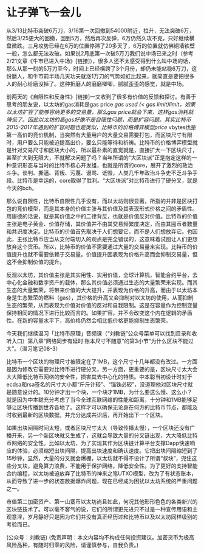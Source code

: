 # 让子弹飞一会儿

从3/13比特币突破6万刀，3/16第一次回撤到54000附近，拉升，无法突破6万，然后3/25更大的回撤，回到5万，然后再次反弹，6万仍然久攻不克，只好继续横盘微跌。三月攻势已经在6万的位置停滞了20多天了，6万的位置就仿佛铜墙铁壁一般，怎么都无法攻破。如果说2月底第一次破5万刀我们说中场已来之时（参考2/21文章《牛市已进入中场》\[链接\]），很多人还不太感受得到什么叫中场的话，那么从那一刻的5万刀至今，时间上已经横跨了3个月份，却仍未能站稳6万刀，这份磨人，和牛市前半场几天功夫就涨1万刀的气势如虹比起来，就简直是要把很多人的耐心给磨没掉了。这种折磨人的磨磨唧唧，腻腻歪歪的感觉，就是中场。

前两天的《自限性和反身性》\[链接\]一文收到了很多有价值的反馈和探讨。有善于思考的朋友说，以太坊的gas消耗是gas price  _gas used \(&lt; gas limit\)limit，如果以太坊扩容了能够容纳更多的交易量，那么gas price就会下来，这样gas消耗就降低了。因此以太坊的高gas好像不是自限性问题，而是扩容问题。其实比特币2015-2017年遇到的扩容问题也是类似，比特币的价格博弈模型price_  vbytes也是第一高价的竞价机制，当突然有大量用户的大量交易需要打包，而区块尺寸有限时，用户要么只能被迫提高出价，要么只能等待和祈祷。比特币的价格博弈模型就是针对交易尺寸和区块大小的，所以最朴素的直觉就是，直接扩大一下区块尺寸，甚至扩大到无限大，不就解决问题了吗？当年所谓的“大区块派”正是抱定这样的一种意识形态与当时的比特币核心开发组，也就是所谓的core，展开了激烈的政治斗争。谈判、撕逼、背叛、污蔑、谩骂、诋毁，人类几千年政治斗争史不乏斗争手段。比特币是幸运的，core取得了胜利。“大区块派”对比特币进行了硬分叉，就是今天的bch。

那么说自限性，比特币自限性几乎没有，而以太坊则很显著，所指的并非是区块打包的竞价模型，而是其本身的价值主张与其价值及其表现形式价格之间的矛盾性。用康德的话说，就是其价值之中的二律背反，也就是价值反对价值。比特币的价值主张是电子黄金、价值存储，其价值并不由其交易频繁度决定，而由其囤币者数量和共识度决定。比特币的价值首先取决于人们想要它，而不是人们想放弃它。也因此，主张比特币应当从支付端切入的观点是完全错误的，这意味着试图让人们更想放弃这个货币。所以，比特币的价值不需要通过大量的交易量来实现。比特币的价值提升也就不需要依赖于交易量。价值提升因表现为价格升高而会抑制交易量，但这不会抑制价值的提升。

反观以太坊，其价值主张是其实用性、实用价值，全球计算机，智能合约平台，去中心化金融和数字资产的载体，那么其价值必须通过生态的大量繁荣来实现。而其生态的大量繁荣，将带来价值的大大提升，并表现为价格的升高，而由于以太坊本身是生态繁荣的燃料（gas），其价格的升高又会抑制对以太坊的使用，从而抑制生态的繁荣，从而表现为价值对价值的反对和自我限制。这是在容量作为控制变量保持相同的情况下进行比较而言的。如果扩容，并不会改变这个内在逻辑的矛盾性。在新的容量水平下，高价格仍然会相比低价格更能抑制生态繁荣。

今天我们继续温习「比特币原理」音频课（“刘教链”公众号菜单可以找到目录和收听入口）第八章“网络同步有延时 账本尺寸不随意”的第3小节“为什么区块不能过大”。（温习笔记08-3）

比特币一个区块的物理尺寸被限定在了1MB，这个尺寸十几年都没有改过。一方面是因为修改它需要对比特币进行硬分叉，另一方面，更重要的是，区块尺寸太大会大大降低比特币网络的安全性，损害其去中心化的特质。中本聪当初设计时对于ecdsa和rsa签名的尺寸大小都“斤斤计较”、“锱铢必较”，没道理他对区块尺寸就是随意设计的。10分钟才出一个块，一个块才1MB，为什么要这么慢、这么小？就是因为中本聪充分考虑了当今全球互联网络的性能和距离，十分钟和1MB能够足够让区块传播到世界各地了。这样才可以确保无论身在何方的比特币节点，都能及时收到最新的区块数据，并充分达成共识后，再开始出下一个区块。

如果出块间隔时间太短，或者区块尺寸太大（导致传播太慢），一个区块还没有广播开来，另一个新区块就又生成了，这就会导致大量的分叉链出现，大大降低比特币网络的安全性。比如以太坊，为了实现其作为区块链计算平台支撑Dapp快速响应的体验，必须缩短出块间隔，提高出块速度和确认速度。它把出块间隔缩短到了15秒钟，显然，大量的分叉就会爆棚，以太坊就不得不设计了所谓“叔块”，兜住这些分叉块，避免算力浪费，不能用于保护网络，降低安全性。为了更好的支持智能合约编程，以太坊被迫放弃了比特币的神来之笔UTXO模型，改为了有状态账本，从而导致了进一步的状态数据爆炸问题，现在已经成为困扰以太坊系统的严重问题之一。

市值第二加密资产、第一山寨币以太坊尚且如此，何况其他形形色色的各类新兴的区块链技术了。可以毫不客气的说，它们的所谓更先进只不过是一种宣传用语和主观意淫，岁月静好只是因为它们并没有真正经历过和比特币以及以太坊同样级别的考验而已。

\(公众号：刘教链\)  \(免责声明：本文内容均不构成任何投资建议。加密货币为极高风险品种，有随时归零的风险，请谨慎参与，自我负责。\)


